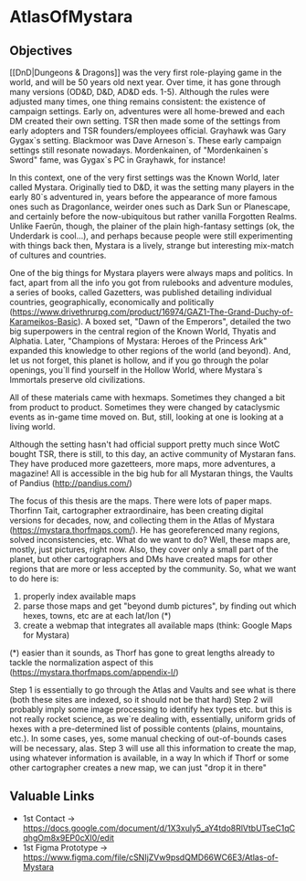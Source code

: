 # AtlasOfMystara

## Objectives
[[DnD|Dungeons & Dragons]] was the very first role-playing game in the world, and will be 50 years old next year. Over time, it has gone through many versions (OD&D, D&D, AD&D eds. 1-5). Although the rules were adjusted many times, one thing remains consistent: the existence of campaign settings. Early on, adventures were all home-brewed and each DM created their own setting. TSR then made some of the settings from early adopters and TSR founders/employees official. Grayhawk was Gary Gygax\`s setting. Blackmoor was Dave Arneson\`s. These early campaign settings still resonate nowadays. Mordenkainen, of "Mordenkainen\`s Sword" fame, was Gygax\`s PC in Grayhawk, for instance! 
 
In this context, one of the very first settings was the Known World, later called Mystara. Originally tied to D&D, it was the setting many players in the early 80\`s adventured in, years before the appearance of more famous ones such as Dragonlance, weirder ones such as Dark Sun or Planescape, and certainly before the now-ubiquitous but rather vanilla Forgotten Realms. Unlike Faerûn, though, the plainer of the plain high-fantasy settings (ok, the Underdark is cool...), and perhaps because people were still experimenting with things back then, Mystara is a lively, strange but interesting mix-match of cultures and countries. 
 
One of the big things for Mystara players were always maps and politics. In fact, apart from all the info you got from rulebooks and adventure modules, a series of books, called Gazetters, was published detailing individual countries, geographically, economically and politically (https://www.drivethrurpg.com/product/16974/GAZ1-The-Grand-Duchy-of-Karameikos-Basic). A boxed set, "Dawn of the Emperors", detailed the two big superpowers in the central region of the Known World, Thyatis and Alphatia. Later, "Champions of Mystara: Heroes of the Princess Ark" expanded this knowledge to other regions of the world (and beyond). And, let us not forget, this planet is hollow, and if you go through the polar openings, you\`ll find yourself in the Hollow World, where Mystara\`s Immortals preserve old civilizations. 
 
All of these materials came with hexmaps. Sometimes they changed a bit from product to product. Sometimes they were changed by cataclysmic events as in-game time moved on. But, still, looking at one is looking at a living world. 
 
Although the setting hasn't had official support pretty much since WotC bought TSR, there is still, to this day, an active community of Mystaran fans. They have produced more gazetteers, more maps, more adventures, a magazine! All is accessible in the big hub for all Mystaran things, the Vaults of Pandius (http://pandius.com/) 
 
The focus of this thesis are the maps. There were lots of paper maps. Thorfinn Tait, cartographer extraordinaire, has been creating digital versions for decades, now, and collecting them in the Atlas of Mystara (https://mystara.thorfmaps.com/). He has georeferenced many regions, solved inconsistencies, etc. What do we want to do? Well, these maps are, mostly, just pictures, right now. Also, they cover only a small part of the planet, but other cartographers and DMs have created maps for other regions that are more or less accepted by the community. So, what we want to do here is: 
 
1) properly index available maps 
2) parse those maps and get "beyond dumb pictures", by finding out which hexes, towns, etc are at each lat/lon (*)  
3) create a webmap that integrates all available maps (think: Google Maps for Mystara) 
 
(*) easier than it sounds, as Thorf has gone to great lengths already to tackle the normalization aspect of this (https://mystara.thorfmaps.com/appendix-l/) 
 
Step 1 is essentially to go through the Atlas and Vaults and see what is there (both these sites are indexed, so it should not be that hard) 
Step 2 will probably imply some image processing to identify hex types etc. but this is not really rocket science, as we\`re dealing with, essentially, uniform grids of hexes with a pre-determined list of possible contents (plains, mountains, etc.). In some cases, yes, some manual checking of out-of-bounds cases will be necessary, alas. 
Step 3 will use all this information to create the map, using whatever information is available, in a way In which if Thorf or some other cartographer creates a new map, we can just "drop it in there"


## Valuable Links

- 1st Contact -> https://docs.google.com/document/d/1X3xuly5_aY4tdo8RlVtbUTseC1qCqhgOm8x9EP0cXI0/edit
- 1st Figma Prototype -> https://www.figma.com/file/cSNIjZVw9psdQMD66WC6E3/Atlas-of-Mystara
